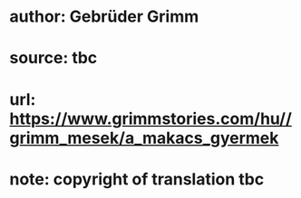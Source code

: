 # author: Gebrüder Grimm
# source: tbc
# url: https://www.grimmstories.com/hu//grimm_mesek/a_makacs_gyermek
# note: copyright of translation tbc


